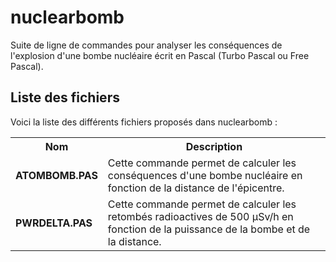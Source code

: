 # nuclearbomb
Suite de ligne de commandes pour analyser les conséquences de l'explosion d'une bombe nucléaire écrit en Pascal (Turbo Pascal ou Free Pascal).
<h2>Liste des fichiers</h2>

Voici la liste des différents fichiers proposés dans nuclearbomb :

<table>
		<tr>
			<th>Nom</th>
			<th>Description</th>	
		</tr>
		<tr>
			<td><b>ATOMBOMB.PAS</b></td>
			<td>Cette commande permet de calculer les conséquences d'une bombe nucléaire en fonction de la distance de l'épicentre.</td>
		</tr>
		<tr>
			<td><b>PWRDELTA.PAS</b></td>
   			<td>Cette commande permet de calculer les retombés radioactives de 500 µSv/h en fonction de la puissance de la bombe et de la distance.</td>
		</td>
</table>
